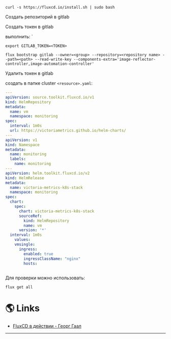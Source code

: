 ```shell
curl -s https://fluxcd.io/install.sh | sudo bash
```

Создать репозиторий в gitlab

Создать токен в gitlab

выполнить:
`
```shell
export GITLAB_TOKEN=<TOKEN>

flux bootstrap gitlab --owner=<group> --repository=<repository name> --path=<path> --read-write-key --components-extra='image-reflector-controller,image-automation-controller'
```

Удалить токен в gitlab

создать в папке cluster `<resource>.yaml`:

```yaml title=hr-vm.yaml
---
apiVersion: source.toolkit.fluxcd.io/v1
kind: HelmRepository
metadata:
  name: vm
  namespace: monitoring
spec:
  interval: 1m0s
  url: https://victoriametrics.github.io/helm-charts/
---
apiVersion: v1
kind: Namespace
metadata:
  name: monitoring
  labels:
    name: monitoring
---
apiVersion: helm.toolkit.fluxcd.io/v2
kind: HelmRelease
metadata:
  name: victoria-metrics-k8s-stack
  namespace: monitoring
spec:
  chart:
    spec:
      chart: victoria-metrics-k8s-stack
      sourceRef:
        kind: HelmRepository
        name: vm
      version: '*'
  interval: 1m0s
    values:
    vmsingle:
      ingress:
        enabled: true
        ingressClassName: "nginx"
        hosts:
        
```

Для проверки можно использовать:

```shell
flux get all
```

# 🌎 Links


- [FluxCD в действии - Георг Гаал](https://www.youtube.com/watch?v=T4fkWIGahiQ&t=711s)

---